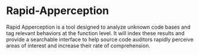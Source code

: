 # Rapid-Apperception

Rapid Apperception is a tool designed to analyze unknown code bases and tag relevant behaviors at the function level. It will index these results and provide a searchable interface to help source code auditors rapidly perceive areas of interest and increase their rate of comprehension.
